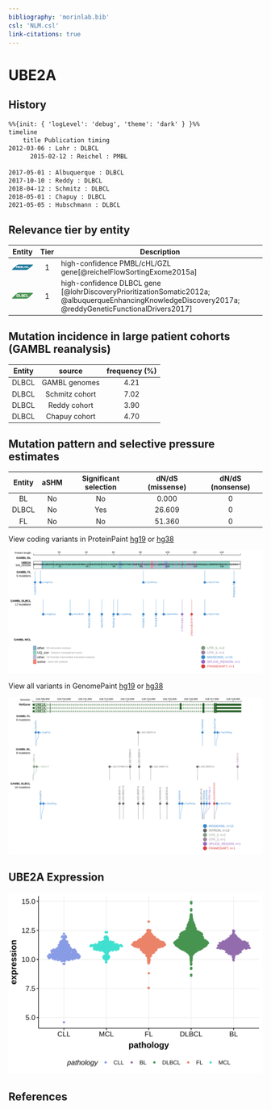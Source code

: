 ```yaml
---
bibliography: 'morinlab.bib'
csl: 'NLM.csl'
link-citations: true
---
```

# UBE2A

## History
```mermaid
%%{init: { 'logLevel': 'debug', 'theme': 'dark' } }%%
timeline
    title Publication timing
2012-03-06 : Lohr : DLBCL
      2015-02-12 : Reichel : PMBL

2017-05-01 : Albuquerque : DLBCL
2017-10-10 : Reddy : DLBCL
2018-04-12 : Schmitz : DLBCL
2018-05-01 : Chapuy : DLBCL
2021-05-05 : Hubschmann : DLBCL
```

## Relevance tier by entity

|Entity|Tier|Description                           |
|:------:|:----:|--------------------------------------|
|![PMBL](images/icons/PMBL_tier1.png)|1|high-confidence PMBL/cHL/GZL gene[@reichelFlowSortingExome2015a]|
|![DLBCL](images/icons/DLBCL_tier1.png) |1   |high-confidence DLBCL gene            [@lohrDiscoveryPrioritizationSomatic2012a; @albuquerqueEnhancingKnowledgeDiscovery2017a; @reddyGeneticFunctionalDrivers2017]|

## Mutation incidence in large patient cohorts (GAMBL reanalysis)

|Entity|source               |frequency (%)|
|:------:|:---------------------:|:-------------:|
|DLBCL |GAMBL genomes        |4.21         |
|DLBCL |Schmitz cohort       |7.02         |
|DLBCL |Reddy cohort         |3.90         |
|DLBCL |Chapuy cohort        |4.70         |

## Mutation pattern and selective pressure estimates

|Entity|aSHM|Significant selection|dN/dS (missense)|dN/dS (nonsense)|
|:------:|:----:|:---------------------:|:----------------:|:----------------:|
|BL    |No  |No                   | 0.000          |0               |
|DLBCL |No  |Yes                  |26.609          |0               |
|FL    |No  |No                   |51.360          |0               |



View coding variants in ProteinPaint [hg19](https://morinlab.github.io/LLMPP/GAMBL/UBE2A_protein.html)  or [hg38](https://morinlab.github.io/LLMPP/GAMBL/UBE2A_protein_hg38.html)

![](images/proteinpaint/UBE2A_NM_003336.svg)

View all variants in GenomePaint [hg19](https://morinlab.github.io/LLMPP/GAMBL/UBE2A.html)  or [hg38](https://morinlab.github.io/LLMPP/GAMBL/UBE2A_hg38.html)

![](images/proteinpaint/UBE2A.svg)

## UBE2A Expression
![](images/gene_expression/UBE2A_by_pathology.svg)
<!-- ORIGIN: reichelFlowSortingExome2015a -->
<!-- DLBCL: reddyGeneticFunctionalDrivers2017 -->
<!-- PMBL: reichelFlowSortingExome2015a -->

## References
 
